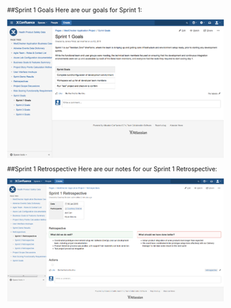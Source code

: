 ##Sprint 1 Goals
Here are our goals for Sprint 1:

![Sprint 1 Goals](https://github.com/IBCDBS/medchecker/blob/master/agile_project_docs/assets/Sprint_1_Goals.png)

##Sprint 1 Retrospective
Here are our notes for our Sprint 1 Retrospective:

![Sprint 1 Retrospective Notes](https://github.com/IBCDBS/medchecker/blob/master/agile_project_docs/assets/Sprint_1_Retrospective_Notes.png)
